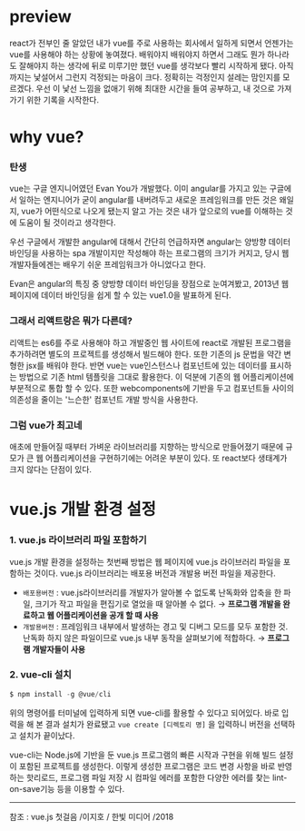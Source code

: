 # preview

react가 전부인 줄 알았던 내가 vue를 주로 사용하는 회사에서 일하게 되면서 언젠가는 vue를 사용해야 하는 상황에 놓여졌다. 배워야지 배워야지 하면서 그래도 뭔가 하나라도 잘해야지 하는 생각에 뒤로 미루기만 했던 vue를 생각보다 빨리 시작하게 됐다. 아직까지는 낯설어서 그런지 걱정되는 마음이 크다. 정확히는 걱정인지 설레는 맘인지를 모르겠다. 우선 이 낯선 느낌을 없애기 위해 최대한 시간을 들여 공부하고, 내 것으로 가져가기 위한 기록을 시작한다.

# why vue?

### 탄생

vue는 구글 엔지니어였던 Evan You가 개발했다. 이미 angular를 가지고 있는 구글에서 일하는 엔지니어가 굳이 angular를 내버려두고 새로운 프레임워크를 만든 것은 왜일지, vue가 어떤식으로 나오게 됐는지 알고 가는 것은 내가 앞으로의 vue를 이해하는 것에 도움이 될 것이라고 생각한다.

우선 구글에서 개발한 angular에 대해서 간단히 언급하자면 angular는 양방향 데이터 바인딩을 사용하는 spa 개발이지만 작성해야 하는 프로그램의 크기가 커지고, 당시 웹 개발자들에겐는 배우기 쉬운 프레임워크가 아니었다고 한다.

Evan은 angular의 특징 중 양방향 데이터 바인딩을 장점으로 눈여겨봤고, 2013년 웹 페이지에 데이터 바인딩을 쉽게 할 수 있는 vue1.0을 발표하게 된다.

### 그래서 리액트랑은 뭐가 다른데?

리액트는 es6를 주로 사용해야 하고 개발중인 웹 사이트에 react로 개발된 프로그램을 추가하려면 별도의 프로젝트를 생성해서 빌드해야 한다. 또한 기존의 js 문법을 약간 변형한 jsx를 배워야 한다. 반면 vue는 vue인스턴스나 컴포넌트에 있는 데이터를 표시하는 방법으로 기존 html 템플릿을 그대로 활용한다. 이 덕분에 기존의 웹 어플리케이션에 부분적으로 통합 할 수 있다. 또한 webcomponents에 기반을 두고 컴포넌트들 사이의 의존성을 줄이는 '느슨한' 컴포넌트 개발 방식을 사용한다.

### 그럼 vue가 최고네

애초에 만들어질 때부터 가벼운 라이브러리를 지향하는 방식으로 만들어졌기 때문에 규모가 큰 웹 어플리케이션을 구현하기에는 어려운 부분이 있다. 또 react보다 생태계가 크지 않다는 단점이 있다.

# vue.js 개발 환경 설정

### 1. vue.js 라이브러리 파일 포함하기

vue.js 개발 환경을 설정하는 첫번째 방법은 웹 페이지에 vue.js 라이브러리 파일을 포함하는 것이다. vue.js 라이브러리는 배포용 버전과 개발용 버전 파일을 제공한다.

- `배포용버전` : vue.js라이브러리를 개발자가 알아볼 수 없도록 난독화와 압축을 한 파일, 크기가 작고 파일을 편집기로 열었을 때 알아볼 수 없다. → **프로그램 개발을 완료하고 웹 어플리케이션을 공개 할 때 사용**
- `개발용버전` : 프레임워크 내부에서 발생하는 경고 및 디버그 모드를 모두 포함한 것. 난독화 하지 않은 파일이므로 vue.js 내부 동작을 살펴보기에 적합하다. → **프로그램 개발자들이 사용**

### 2. vue-cli 설치

```jsx
$ npm install -g @vue/cli
```

위의 명령어를 터미널에 입력하게 되면 vue-cli를 활용할 수 있다고 되어있다. 바로 입력을 해 본 결과
설치가 완료됐고 `vue create [디렉토리 명]` 을 입력하니 버전을 선택하고 설치가 끝이났다.

vue-cli는 Node.js에 기반을 둔 vue.js 프로그램의 빠른 시작과 구현을 위해 빌드 설정이 포함된 프로젝트를 생성한다. 이렇게 생성한 프로그램은 코드 변경 사항을 바로 반영하는 핫리로드, 프로그램 파일 저장 시 컴파일 에러를 포함한 다양한 에러를 찾는 lint-on-save기능 등을 이용할 수 있다.

---

참조 : vue.js 첫걸음 /이지호 / 한빛 미디어 /2018
